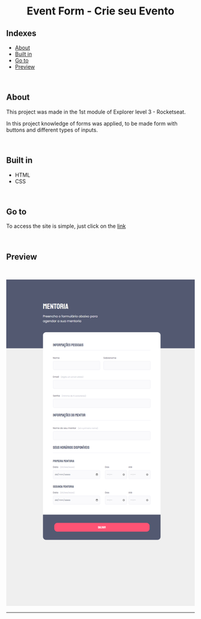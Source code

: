 <h1 align="center">
Event Form - Crie seu Evento
</h1>

## Indexes

- [About](#about)
- [Built in](#built_in)
- [Go to](#go_to)
- [Preview](#preview)

<br>

## About <a name = "about"></a>

This project was made in the 1st module of Explorer level 3 - Rocketseat.

In this project knowledge of forms was applied, to be made form with buttons and different types of inputs.

<br>

## Built in <a name = "built_in"></a>

- HTML
- CSS

<br>

## Go to <a name = "go_to"></a>

To access the site is simple, just click on the <a href = "https://event-form-tau.vercel.app">link</a>

<br>

## Preview <a name = "preview"></a>

<br>

![Is semantic](images/Desafio%20intermediario.png)

<hr>